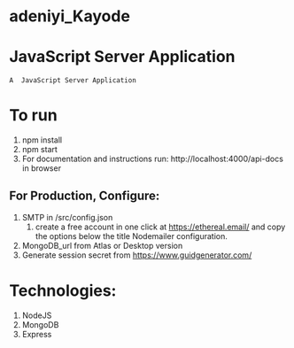 # adeniyi_Kayode
# JavaScript Server Application  
    
    A  JavaScript Server Application

# To run
 1. npm install
 2. npm start
 3. For documentation and instructions run: http://localhost:4000/api-docs in browser

## For Production, Configure: 
 1. SMTP in /src/config.json
    1. create a free account in one click at https://ethereal.email/ and copy the options below the title Nodemailer configuration.
 2. MongoDB_url from Atlas or Desktop version
 3. Generate session secret from https://www.guidgenerator.com/

# Technologies:
1. NodeJS
2. MongoDB
3. Express


